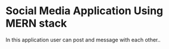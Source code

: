 # Social Media Application Using MERN stack

In this application user can post and message with each other..
